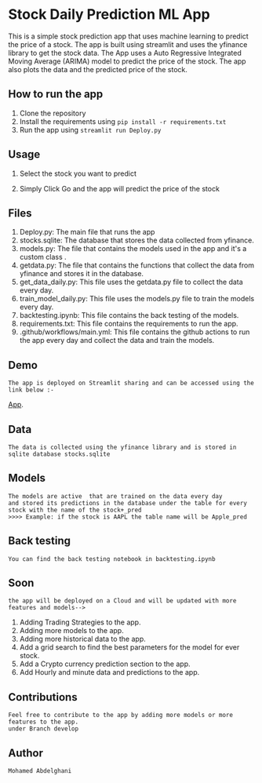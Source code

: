 # Stock Daily Prediction ML App

This is a simple stock prediction app that uses machine learning to predict the price of a stock. The app is built using streamlit and uses the yfinance library to get the stock data. The App uses a Auto Regressive Integrated Moving Average (ARIMA) model to predict the price of the stock. The app also plots the data and the predicted price of the stock.

## How to run the app

1. Clone the repository
2. Install the requirements using `pip install -r requirements.txt`
3. Run the app using `streamlit run Deploy.py`

## Usage

1. Select the stock you want to predict

2. Simply Click Go and the app will predict the price of the stock

## Files

1. Deploy.py: The main file that runs the app
2. stocks.sqlite: The database that stores the data collected from yfinance.
3. models.py: The file that contains the models used in the app and it's a custom class .
4. getdata.py: The file that contains the functions that collect the data from yfinance and stores it in the database.
5. get_data_daily.py: This file uses the getdata.py file to collect the data every day.
6. train_model_daily.py: This file uses the models.py file to train the models every day.
7. backtesting.ipynb: This file contains the back testing of the models.
8. requirements.txt: This file contains the requirements to run the app.
9. .github/workflows/main.yml: This file contains the github actions to run the app every day and collect the data and train the models.

## Demo

    The app is deployed on Streamlit sharing and can be accessed using the link below :- 
[App](https://mohamedabdelgni-ml-stock-ar-pred-deploy-10la6l.streamlit.app/).

## Data

    The data is collected using the yfinance library and is stored in sqlite database stocks.sqlite

## Models

    The models are active  that are trained on the data every day
    and stored its predictions in the database under the table for every stock with the name of the stock+_pred
    >>>> Example: if the stock is AAPL the table name will be Apple_pred

## Back testing

    You can find the back testing notebook in backtesting.ipynb

## Soon

    the app will be deployed on a Cloud and will be updated with more features and models-->

1. Adding Trading Strategies to the app.
2. Adding more models to the app.
3. Adding more historical data to the app.
4. Add a grid search to find the best parameters for the model for ever stock.
5. Add a Crypto currency prediction section to the app.
6. Add Hourly and minute data and predictions to the app.

## Contributions

    Feel free to contribute to the app by adding more models or more features to the app.
    under Branch develop

## Author

    Mohamed Abdelghani
